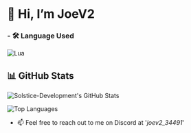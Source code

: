 # 👋 Hi, I’m JoeV2

### -  🛠️ Language Used
  
![Lua](https://img.shields.io/badge/-Lua-000?&logo=Lua)

## 📊 GitHub Stats
![Solstice-Development's GitHub Stats](https://github-readme-stats.vercel.app/api?username=joe-development&show_icons=true&count_private=true&theme=radical)

![Top Languages](https://github-readme-stats.vercel.app/api/top-langs/?username=joe-development&layout=compact&theme=radical)

- 📫 Feel free to reach out to me on Discord at '*joev2_34491*'






